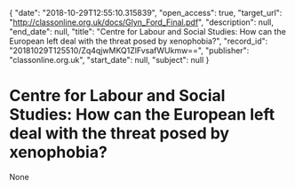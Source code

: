 {
  "date": "2018-10-29T12:55:10.315839", 
  "open_access": true, 
  "target_url": "http://classonline.org.uk/docs/Glyn_Ford_Final.pdf", 
  "description": null, 
  "end_date": null, 
  "title": "Centre for Labour and Social Studies: How can the European left deal with the threat posed by xenophobia?", 
  "record_id": "20181029T125510/Zq4qjwMKQ1ZlFvsafWUkmw==", 
  "publisher": "classonline.org.uk", 
  "start_date": null, 
  "subject": null
}

# Centre for Labour and Social Studies: How can the European left deal with the threat posed by xenophobia?

None